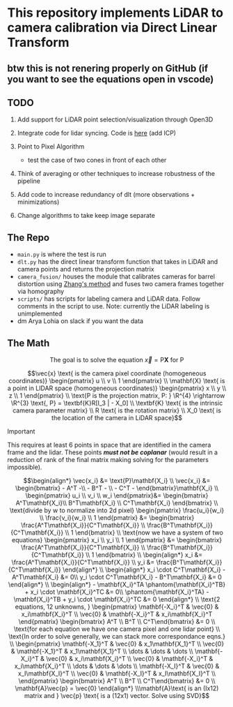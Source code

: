 # This repository implements LiDAR to camera calibration via Direct Linear Transform

## btw this is not renering properly on GitHub (if you want to see the equations open in vscode)

## TODO

1. Add support for LiDAR point selection/visualization through Open3D

1. Integrate code for lidar syncing. Code is [here](https://github.com/carnegiemellonracing/driverless/blob/dual-lidar/driverless_ws/src/perceptions/perceptions/ros/utils/debug/LidarVisNode.py) (add ICP)

2. Point to Pixel Algorithm
    - test the case of two cones in front of each other
3. Think of averaging or other techniques to increase robustness of the pipeline

4. Add code to increase redundancy of dlt (more observations + minimizations)

5. Change algorithms to take keep image separate




## The Repo
- `main.py` is where the test is run
- `dlt.py` has the direct linear transform function that takes in LiDAR and camera points and returns the projection matrix
- `camera_fusion/` houses the module that calibrates cameras for barrel distortion using [Zhang's method](https://www.ipb.uni-bonn.de/html/teaching/photo12-2021/2021-pho1-22-Zhang-calibration.pptx.pdf) and fuses two camera frames together via homography
- `scripts/` has scripts for labeling camera and LiDAR data. Follow comments in the script to use. Note: currently the LiDAR labeling is unimplemented
- dm Arya Lohia on slack if you want the data

## The Math
```math 
\text{The goal is to solve the equation } \vec{x} = \text{P}\mathbf{X} \text{ for P}
```


```math 
\vec{x} \text{ is the camera pixel coordinate (homogeneous coordinates)}  \begin{pmatrix} u \\ v \\ 1 \end{pmatrix} \\  

\mathbf{X} \text{ is a point in LIDAR space (homogeneous coordinates)} \begin{pmatrix} x \\ y \\ z \\ 1 \end{pmatrix} \\

\text{P is the projection matrix, P: } \R^{4} \rightarrow \R^{3} \text{, P} = \textbf{K}R[I_3 | - X_0] \\
\textbf{K} \text{ is the intrinsic camera parameter matrix} \\
R \text{ is the rotation matrix} \\
X_0 \text{ is the location of the camera in LiDAR space}
```

> [!IMPORTANT]
> This requires at least 6 points in space that are identified in the camera frame and the lidar. These points ***must not be coplanar*** (would result in a reduction of rank of the final matrix making solving for the parameters impossible).

```math
\begin{align*}
    \vec{x_i} &= \text{P}\mathbf{X_i} \\
    \vec{x_i} &= \begin{bmatrix} - A^T -\\ - B^T - \\ - C^T - \end{bmatrix}\mathbf{X_i} \\
    \begin{pmatrix} u_i \\ v_i \\ w_i \end{pmatrix}&= \begin{bmatrix} A^T\mathbf{X_i}\\ B^T\mathbf{X_i} \\ C^T\mathbf{X_i} \end{bmatrix} \\ \text{divide by w to normalize into 2d pixel}
    \begin{pmatrix} \frac{u_i}{w_i} \\ \frac{v_i}{w_i} \\ 1 \end{pmatrix} &= \begin{bmatrix} \frac{A^T\mathbf{X_i}}{C^T\mathbf{X_i}} \\ \frac{B^T\mathbf{X_i}}{C^T\mathbf{X_i}} \\ 1 \end{bmatrix} \\ \text{now we have a system of two equations}
     \begin{pmatrix} x_i \\ y_i \\ 1 \end{pmatrix} &= \begin{bmatrix} \frac{A^T\mathbf{X_i}}{C^T\mathbf{X_i}} \\ \frac{B^T\mathbf{X_i}}{C^T\mathbf{X_i}} \\ 1 \end{bmatrix} \\
    \begin{align*}
        x_i &= \frac{A^T\mathbf{X_i}}{C^T\mathbf{X_i}} \\
        y_i &= \frac{B^T\mathbf{X_i}}{C^T\mathbf{X_i}}
    \end{align*} \\

    \begin{align*}
        x_i \cdot C^T\mathbf{X_i} - A^T\mathbf{X_i} &= 0\\
        y_i \cdot C^T\mathbf{X_i} - B^T\mathbf{X_i} &= 0
    \end{align*} \\

    \begin{align*}
        - \mathbf{X_i}^TA \phantom{\mathbf{X_i}^TB} + x_i \cdot \mathbf{X_i}^TC &= 0\\
        \phantom{\mathbf{X_i}^TA} - \mathbf{X_i}^TB + y_i \cdot \mathbf{X_i}^TC &= 0
    \end{align*} \\ \text{2 equations, 12 unknowns, }

    \begin{pmatrix} \mathbf{-X_i}^T & \vec{0} & x_i\mathbf{X_i}^T \\ \vec{0} & \mathbf{-X_i}^T & x_i\mathbf{X_i}^T \end{pmatrix}
    \begin{bmatrix} A^T \\ B^T \\ C^T\end{bmatrix} &= 0 \\
    \text{for each equation we have one camera pixel and one lidar point} \\ \text{In order to solve generally, we can stack more correspondance eqns.} \\
    \begin{pmatrix} 
        \mathbf{-X_1}^T & \vec{0} & x_1\mathbf{X_1}^T \\ 
        \vec{0} & \mathbf{-X_1}^T & x_1\mathbf{X_1}^T \\
        \dots & \dots & \dots \\
        \mathbf{-X_i}^T & \vec{0} & x_i\mathbf{X_i}^T \\ 
        \vec{0} & \mathbf{-X_i}^T & x_i\mathbf{X_i}^T \\
        \dots & \dots & \dots \\
        \mathbf{-X_I}^T & \vec{0} & x_I\mathbf{X_I}^T \\ 
        \vec{0} & \mathbf{-X_I}^T & x_I\mathbf{X_I}^T \\
    \end{pmatrix}
    \begin{bmatrix} A^T \\ B^T \\ C^T\end{bmatrix} &= 0 \\

    \mathbf{A}\vec{p} = \vec{0} 
\end{align*}

\\\mathbf{A}\text{ is an (Ix12) matrix and } \vec{p} \text{ is a (12x1) vector. Solve using SVD}
```
